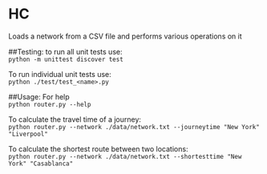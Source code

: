 # HC
Loads a network from a CSV file and performs various operations on it

##Testing:
to run all unit tests use:  
`python -m unittest discover test`

To run individual unit tests use:  
`python ./test/test_<name>.py`


##Usage:
For help  
`python router.py --help`

To calculate the travel time of a journey:  
`python router.py --network ./data/network.txt --journeytime "New York" "Liverpool"`

To calculate the shortest route between two locations:  
`python router.py --network ./data/network.txt --shortesttime "New York" "Casablanca"`
